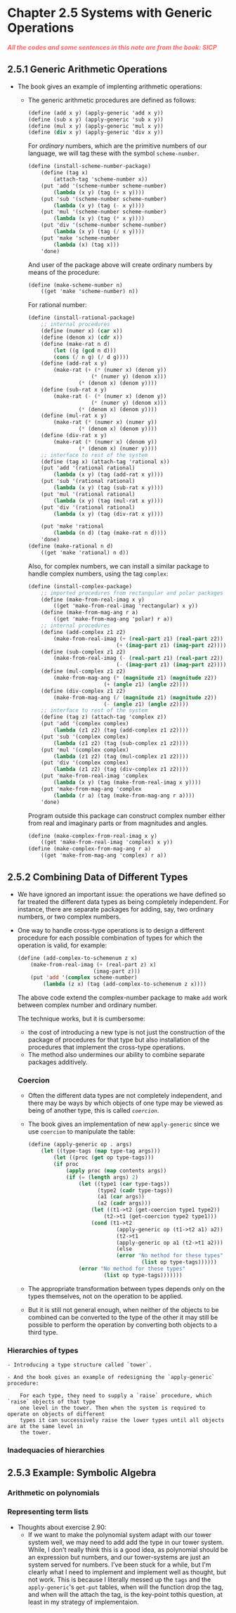 # Chapter 2.5 Systems with Generic Operations

<p style="color:#FF6666; font-weight: bold; font-style: italic"> All the codes and some sentences in 
this note are from the book: SICP <p>

## 2.5.1 Generic Arithmetic Operations

- The book gives an example of implenting arithmetic operations:

    - The generic arithmetic procedures are defined as follows:
        ```scheme
        (define (add x y) (apply-generic 'add x y))
        (define (sub x y) (apply-generic 'sub x y))
        (define (mul x y) (apply-generic 'mul x y))
        (define (div x y) (apply-generic 'div x y))
        ```
        For *ordinary* numbers, which are the primitive numbers of our language, we will tag these
        with the symbol `scheme-number`.

        ```scheme
        (define (install-scheme-number-package)
            (define (tag x)
                (attach-tag 'scheme-number x))    
            (put 'add '(scheme-number scheme-number)
                (lambda (x y) (tag (+ x y))))
            (put 'sub '(scheme-number scheme-number)
                (lambda (x y) (tag (- x y))))
            (put 'mul '(scheme-number scheme-number)
                (lambda (x y) (tag (* x y))))
            (put 'div '(scheme-number scheme-number)
                (lambda (x y) (tag (/ x y))))
            (put 'make 'scheme-number
                (lambda (x) (tag x)))
            'done)
        ```

        And user of the package above will create ordinary numbers by means of the procedure:

        ```scheme
        (define (make-scheme-number n)
            ((get 'make 'scheme-number) n))
        ```

        For rational number:
        ```scheme
        (define (install-rational-package)
            ;; internal procedures
            (define (numer x) (car x))
            (define (denom x) (cdr x))
            (define (make-rat n d)
                (let ((g (gcd n d)))
                (cons (/ n g) (/ d g))))
            (define (add-rat x y)
                (make-rat (+ (* (numer x) (denom y))
                            (* (numer y) (denom x)))
                        (* (denom x) (denom y))))
            (define (sub-rat x y)
                (make-rat (- (* (numer x) (denom y))
                            (* (numer y) (denom x)))
                        (* (denom x) (denom y))))
            (define (mul-rat x y)
                (make-rat (* (numer x) (numer y))
                        (* (denom x) (denom y))))
            (define (div-rat x y)
                (make-rat (* (numer x) (denom y))
                        (* (denom x) (numer y))))
            ;; interface to rest of the system
            (define (tag x) (attach-tag 'rational x))
            (put 'add '(rational rational)
                (lambda (x y) (tag (add-rat x y))))
            (put 'sub '(rational rational)
                (lambda (x y) (tag (sub-rat x y))))
            (put 'mul '(rational rational)
                (lambda (x y) (tag (mul-rat x y))))
            (put 'div '(rational rational)
                (lambda (x y) (tag (div-rat x y))))

            (put 'make 'rational
                (lambda (n d) (tag (make-rat n d))))
            'done)
        (define (make-rational n d)
            ((get 'make 'rational) n d))
        ```

        Also, for complex numbers, we can install a similar package to handle complex numbers, using
        the tag `complex`:

        ```scheme
        (define (install-complex-package)
            ;; imported procedures from rectangular and polar packages
            (define (make-from-real-imag x y)
                ((get 'make-from-real-imag 'rectangular) x y))
            (define (make-from-mag-ang r a)
                ((get 'make-from-mag-ang 'polar) r a))
            ;; internal procedures
            (define (add-complex z1 z2)
                (make-from-real-imag (+ (real-part z1) (real-part z2))
                                    (+ (imag-part z1) (imag-part z2))))
            (define (sub-complex z1 z2)
                (make-from-real-imag (- (real-part z1) (real-part z2))
                                    (- (imag-part z1) (imag-part z2))))
            (define (mul-complex z1 z2)
                (make-from-mag-ang (* (magnitude z1) (magnitude z2))
                                (+ (angle z1) (angle z2))))
            (define (div-complex z1 z2)
                (make-from-mag-ang (/ (magnitude z1) (magnitude z2))
                                (- (angle z1) (angle z2))))
            ;; interface to rest of the system
            (define (tag z) (attach-tag 'complex z))
            (put 'add '(complex complex)
                (lambda (z1 z2) (tag (add-complex z1 z2))))
            (put 'sub '(complex complex)
                (lambda (z1 z2) (tag (sub-complex z1 z2))))
            (put 'mul '(complex complex)
                (lambda (z1 z2) (tag (mul-complex z1 z2))))
            (put 'div '(complex complex)
                (lambda (z1 z2) (tag (div-complex z1 z2))))
            (put 'make-from-real-imag 'complex
                (lambda (x y) (tag (make-from-real-imag x y))))
            (put 'make-from-mag-ang 'complex
                (lambda (r a) (tag (make-from-mag-ang r a))))
            'done)
        ```
        Program outside this package can construct complex number either from real and imaginary
        parts or from magnitudes and angles.
        ```scheme
        (define (make-complex-from-real-imag x y)
            ((get 'make-from-real-imag 'complex) x y))
        (define (make-complex-from-mag-ang r a)
            ((get 'make-from-mag-ang 'complex) r a))
        ```

## 2.5.2 Combining Data of Different Types

- We have ignored an important issue: the operations we have defined so far treated the different 
data types as being completely independent. For instance, there are separate packages for adding, 
say, two ordinary numbers, or two complex numbers.

- One way to handle cross-type operations is to design a different procedure for each possible
combination of types for which the operation is valid, for example:
    ```lisp
    (define (add-complex-to-schemenum z x)
        (make-from-real-imag (+ (real-part z) x)
                            (imag-part z)))
        (put 'add '(complex scheme-number)
            (lambda (z x) (tag (add-complex-to-schemenum z x))))
    ```
    The above code extend the complex-number package to make `add` work between complex number and 
    ordinary number.

    The technique works, but it is cumbersome:
    - the cost of introducing a new type is not just the construction of the package of procedures
    for that type but also installation of the procedures that implement the cross-type operations.
    - The method also undermines our ability to combine separate packages additively.

    ### Coercion
    - Often the different data types are not completely independent, and there may be ways by which
    objects of one type may be viewed as being of another type, this is called *`coercion`*.
    - The book gives an implementation of new `apply-generic` since we use `coercion` to manipulate 
    the table:
    
        ```lisp
        (define (apply-generic op . args)
            (let ((type-tags (map type-tag args)))
                (let ((proc (get op type-tags)))
                (if proc
                    (apply proc (map contents args))
                    (if (= (length args) 2)
                        (let ((type1 (car type-tags))
                              (type2 (cadr type-tags))
                              (a1 (car args))
                              (a2 (cadr args)))
                            (let ((t1->t2 (get-coercion type1 type2))
                                (t2->t1 (get-coercion type2 type1)))
                            (cond (t1->t2
                                    (apply-generic op (t1->t2 a1) a2))
                                    (t2->t1
                                    (apply-generic op a1 (t2->t1 a2)))
                                    (else
                                    (error "No method for these types"
                                            (list op type-tags))))))
                        (error "No method for these types"
                                (list op type-tags)))))))
        ```
    - The appropriate transformation between types depends only on the types themselves, not on
    the operation to be applied.

    - But it is still not general enough, when neither of the objects to be combined can be 
    converted to the type of the other it may still be possible to perform the operation by
    converting both objects to a third type.

### Hierarchies of types

    - Introducing a type structure called `tower`.

    - And the book gives an example of redesigning the `apply-generic` procedure: 
        
        For each type, they need to supply a `raise` procedure, which `raise` objects of that type
        one level in the tower. Then when the system is required to operate on objects of different
        types it can successively raise the lower types until all objects are at the same level in 
        the tower.
    
### Inadequacies of hierarchies

## 2.5.3 Example: Symbolic Algebra

### Arithmetic on polynomials

### Representing term lists

- Thoughts about exercise 2.90:
  - If we want to make the polynomial system adapt with our tower system well, we may need to add
  add the type in our tower system. While, I don't really think this is a good idea, as polynomial
  should be an expression but numbers, and our tower-systems are just an system served for numbers.
  I've been stuck for a while, but I'm clearly what I need to implement and implement well as 
  thought, but not work. This is because I literally messed up the `tags` and the `apply-generic`'s
  `get-put` tables, when will the function drop the tag, and when will the attach the tag, is the 
  key-point tothis question, at least in my strategy of implementaion.